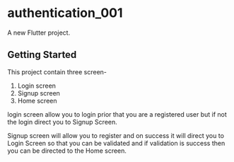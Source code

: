 # authentication_001

A new Flutter project.

## Getting Started
This project contain three screen-
1. Login screen
2. Signup screen
3. Home screen

login screen allow you to login prior that you are a registered user but if not the login direct you to Signup Screen.

Signup screen will allow you to register and on success it will direct you to Login Screen so that you can be validated and if validation is success then you can be directed to the Home screen.

